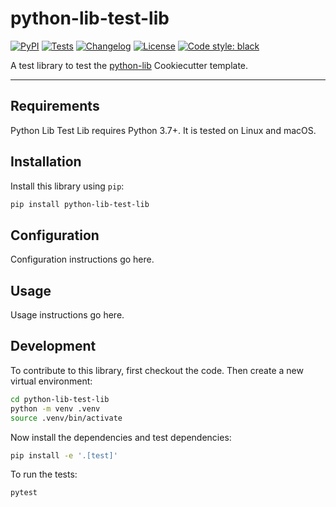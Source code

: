 # python-lib-test-lib

[![PyPI](https://img.shields.io/pypi/v/python-lib-test-lib.svg)](https://pypi.org/project/python-lib-test-lib/)
[![Tests](https://github.com/msleigh/python-lib-test-lib/actions/workflows/test.yml/badge.svg)](https://github.com/msleigh/python-lib-test-lib/actions/workflows/test.yml)
[![Changelog](https://img.shields.io/github/v/release/msleigh/python-lib-test-lib?include_prereleases&label=changelog)](https://github.com/msleigh/python-lib-test-lib/releases)
[![License](https://img.shields.io/badge/license-Apache%202.0-blue.svg)](https://github.com/msleigh/python-lib-test-lib/blob/main/LICENSE)
[![Code style: black](https://img.shields.io/badge/code%20style-black-000000.svg)](https://github.com/python/black)

A test library to test the [python-lib](https://github.com/msleigh/python-lib)
Cookiecutter template.

---

## Requirements

Python Lib Test Lib requires Python 3.7+. It is tested on Linux and macOS.

## Installation

Install this library using `pip`:

```bash
pip install python-lib-test-lib
```

## Configuration

Configuration instructions go here.

## Usage

Usage instructions go here.

## Development

To contribute to this library, first checkout the code. Then create a new
virtual environment:

```bash
cd python-lib-test-lib
python -m venv .venv
source .venv/bin/activate
```

Now install the dependencies and test dependencies:

```bash
pip install -e '.[test]'
```

To run the tests:

```bash
pytest
```
